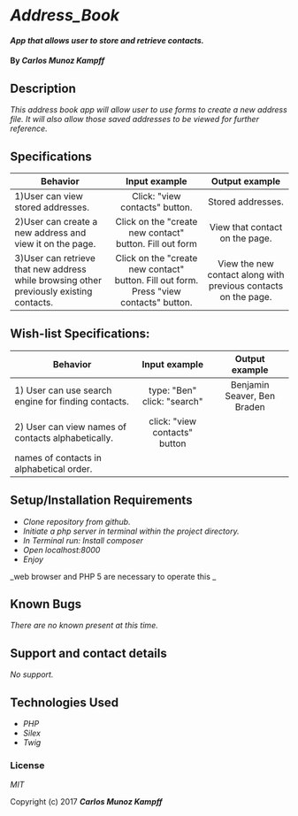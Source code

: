# _Address_Book_

#### _App that allows user to store and retrieve contacts._

#### By _**Carlos Munoz Kampff**_

## Description

_This address book app will allow user to use forms to create a new address file. It will also allow those saved addresses to be viewed for further reference._


## Specifications

| Behavior                                              |   Input example   |  Output example |
|-------------------------------------------------------|:-----------------:|:---------------:|
|1)User can view stored addresses.| Click: "view contacts" button. | Stored addresses. |
|2)User can create a new address and view it on the page. | Click on the "create new contact" button. Fill out form | View that contact on the page. |
3)User can retrieve that new address while browsing other previously existing contacts.| Click on the "create new contact" button. Fill out form. Press "view contacts" button. | View the new contact along with previous contacts on the page.|

## Wish-list Specifications:

| Behavior                                              |   Input example   |  Output example |
|-------------------------------------------------------|:-----------------:|:---------------:|
|1) User can use search engine for finding contacts.| type: "Ben" click: "search" | Benjamin Seaver, Ben Braden |
|2) User can view names of contacts  alphabetically.| click: "view contacts" button
| names of contacts in alphabetical order. |

## Setup/Installation Requirements


* _Clone repository from github._
* _Initiate a php server in terminal within the project directory._
* _In Terminal run: Install composer_
* _Open localhost:8000_
* _Enjoy_

_web browser and PHP 5 are necessary to operate this _

## Known Bugs

_There are no known present at this time._

## Support and contact details

_No support._

## Technologies Used

* _PHP_
* _Silex_
* _Twig_

### License

*MIT*

Copyright (c) 2017 **_Carlos Munoz Kampff_**
